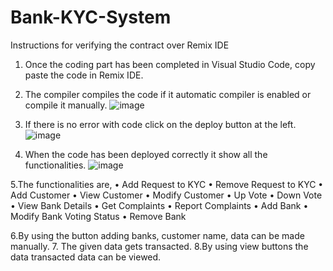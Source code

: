 # Bank-KYC-System
Instructions for verifying the contract over Remix IDE

1.	Once the coding part has been completed in Visual Studio Code, copy paste the code in Remix IDE.
2.	The compiler compiles the code if it automatic compiler is enabled or compile it manually.
![image](https://user-images.githubusercontent.com/57804665/209170961-27c10667-4441-4fb7-8c9e-c6d8b9bbc8b9.png)

 
3.	If there is no error with code click on the deploy button at the left.
![image](https://user-images.githubusercontent.com/57804665/209171003-80490bed-7500-4eeb-b3e5-1bf968845cea.png)

 
4.	When the code has been deployed correctly it show all the functionalities.
 ![image](https://user-images.githubusercontent.com/57804665/209171036-b2b9fa62-d6a6-441b-b831-27075e3d2986.png)


5.The functionalities are,
•	Add Request to KYC
•	Remove Request to KYC
•	Add Customer
•	View Customer
•	Modify Customer
•	Up Vote
•	Down Vote
•	View Bank Details
•	Get Complaints
•	Report Complaints
•	Add Bank
•	Modify Bank Voting Status
•	Remove Bank

6.By using the button adding banks, customer name, data can be made manually.
7. The given data gets transacted.
8.By using view buttons the data transacted data can be viewed.


